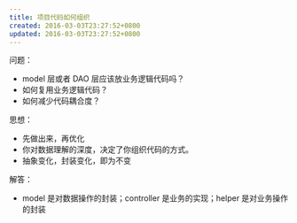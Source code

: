 ```yaml
---
title: 项目代码如何组织
created: 2016-03-03T23:27:52+0800
updated: 2016-03-03T23:27:52+0800
---
```



问题：

- model 层或者 DAO 层应该放业务逻辑代码吗？
- 如何复用业务逻辑代码？
- 如何减少代码耦合度？

思想：

- 先做出来，再优化
- 你对数据理解的深度，决定了你组织代码的方式。
- 抽象变化，封装变化，即为不变

解答：

- model 是对数据操作的封装；controller 是业务的实现；helper 是对业务操作的封装
